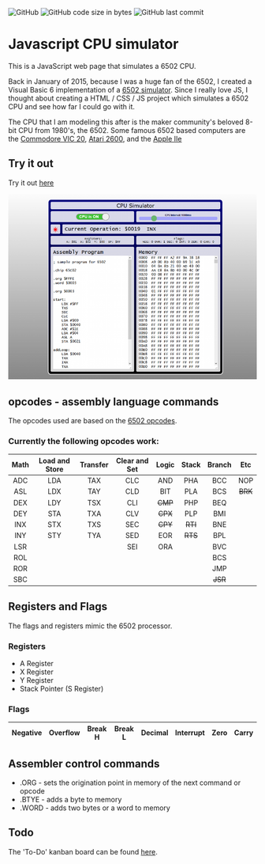 ![GitHub](https://img.shields.io/github/license/msfwebdude/javascript-cpu-simulator?style=plastic) ![GitHub code size in bytes](https://img.shields.io/github/languages/code-size/msfwebdude/javascript-cpu-simulator?style=plastic)
![GitHub last commit](https://img.shields.io/github/last-commit/msfwebdude/javascript-cpu-simulator?style=plastic)

# Javascript CPU simulator
This is a JavaScript web page that simulates a 6502 CPU.

Back in January of 2015, because I was a huge fan of the 6502, I created a Visual Basic 6 implementation of a [6502 simulator](https://www.planet-source-code.com/vb/scripts/ShowCode.asp?txtCodeId=22670&lngWId=1). Since I really love JS, I thought about creating a HTML / CSS / JS project which simulates a 6502 CPU and see how far I could go with it.

The CPU that I am modeling this after is the maker community's beloved 8-bit CPU from 1980's, the 6502. Some famous 6502 based computers are the [Commodore VIC 20](https://en.wikipedia.org/wiki/Commodore_VIC-20), [Atari 2600](https://en.wikipedia.org/wiki/Atari_2600), and the [Apple IIe](https://en.wikipedia.org/wiki/Apple_IIe)

## Try it out
Try it out [here](http://firoved.com/github/javascript-cpu-simulator/)

![Screenshot](assets/img/screenshot-for-readme.png)

## opcodes - assembly language commands
The opcodes used are based on the [6502 opcodes](http://www.6502.org/tutorials/6502opcodes.html).

### Currently the following opcodes work:

| Math    | Load and Store | Transfer | Clear and Set | Logic   | Stack   | Branch  | Etc     | 
|:-------:|:--------------:|:--------:|:-------------:|:-------:|:-------:|:-------:|:-------:|
| ADC     | LDA            | TAX      | CLC           | AND     | PHA     | BCC     | NOP     |
| ASL     | LDX            | TAY      | CLD           | BIT     | PLA     | BCS     | ~~BRK~~ |
| DEX     | LDY            | TSX      | CLI           | ~~CMP~~ | PHP     | BEQ     |         |
| DEY     | STA            | TXA      | CLV           | ~~CPX~~ | PLP     | BMI     |         |
| INX     | STX            | TXS      | SEC           | ~~CPY~~ | ~~RTI~~ | BNE     |         |
| INY     | STY            | TYA      | SED           | EOR     | ~~RTS~~ | BPL     |         |
| LSR     |                |          | SEI           | ORA     |         | BVC     |         |
| ROL     |                |          |               |         |         | BCS     |         |
| ROR     |                |          |               |         |         | JMP     |         |
| SBC     |                |          |               |         |         | ~~JSR~~ |         |


## Registers and Flags
The flags and registers mimic the 6502 processor.

### Registers
 * A Register
 * X Register
 * Y Register
 * Stack Pointer (S Register)


 ### Flags
| Negative | Overflow | Break H | Break L | Decimal | Interrupt | Zero | Carry |
|---|---|---|---|---|---|---|---|

## Assembler control commands
* .ORG - sets the origination point in memory of the next command or opcode
* .BTYE - adds a byte to memory
* .WORD - adds two bytes or a word to memory

## Todo

The 'To-Do' kanban board can be found [here](https://github.com/msfwebdude/javascript-cpu-simulator/projects/1).


